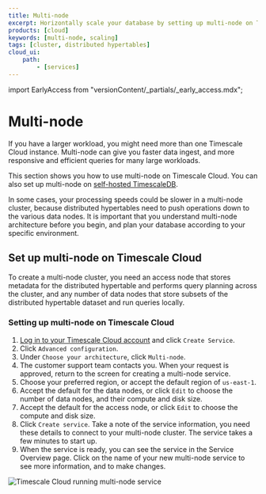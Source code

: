 ```yaml
---
title: Multi-node
excerpt: Horizontally scale your database by setting up multi-node on Timescale Cloud
products: [cloud]
keywords: [multi-node, scaling]
tags: [cluster, distributed hypertables]
cloud_ui:
    path:
        - [services]
---
```


import EarlyAccess from "versionContent/_partials/_early_access.mdx";

# Multi-node

If you have a larger workload, you might need more than one Timescale Cloud
instance. Multi-node can give you faster data ingest, and more responsive and
efficient queries for many large workloads.

This section shows you how to use multi-node on Timescale Cloud. You can also
set up multi-node on [self-hosted TimescaleDB][multinode-timescaledb].

<EarlyAccess />

<Highlight type="important">
In some cases, your processing speeds could be slower in a multi-node cluster,
because distributed hypertables need to push operations down to the various data
nodes. It is important that you understand multi-node architecture before you
begin, and plan your database according to your specific environment.
</Highlight>

## Set up multi-node on Timescale Cloud

To create a multi-node cluster, you need an access node that stores metadata
for the distributed hypertable and performs query planning across the cluster,
and any number of data nodes that store subsets of the distributed hypertable
dataset and run queries locally.

<Procedure>

### Setting up multi-node on Timescale Cloud

1.  [Log in to your Timescale Cloud account][cloud-login] and click
    `Create Service`.
1.  Click `Advanced configuration`.
1.  Under `Choose your architecture`, click `Multi-node`.
1.  The customer support team contacts you. When your request is approved,
    return to the screen for creating a multi-node service.
1.  Choose your preferred region, or accept the default region of `us-east-1`.
1.  Accept the default for the data nodes, or click `Edit` to choose the number
    of data nodes, and their compute and disk size.
1.  Accept the default for the access node, or click `Edit` to choose the
    compute and disk size.
1.  Click `Create service`. Take a note of the service information, you need
    these details to connect to your multi-node cluster. The service takes a few
    minutes to start up.
1.  When the service is ready, you can see the service in the Service Overview
    page. Click on the name of your new multi-node service to see more
    information, and to make changes.

<img class="main-content__illustration"
src="https://s3.amazonaws.com/assets.timescale.com/docs/images/tsc-running-service-multinode.png"
alt="Timescale Cloud running multi-node service"/>

</Procedure>

[cloud-login]: https://console.cloud.timescale.com/
[multinode-timescaledb]: /self-hosted/:currentVersion:/multinode-timescaledb/
